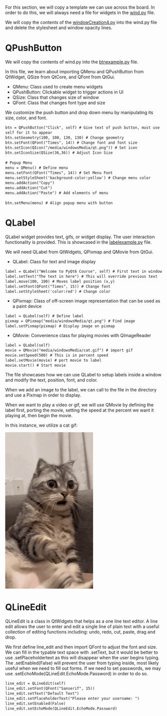 For this section, we will copy a template we can use across the board. In order to do this, we will always need a file for widgets in the [wind.py](/src/Customization/wind.py) file.

We will copy the contents of the [windowCreation4.py](/src/WindowCreation/windowCreation4.py) into the wind.py file and delete the stylesheet and window opacity lines.

# QPushButton

We will copy the contents of wind.py into the [btnexample.py](/src/Customization/btnexample.py) file.

In this file, we learn about importing QMenu and QPushButton from QtWidget, QSize from QtCore, and QFont from QtGui.

- QMenu: Class used to create menu widgets
- QPushButton: Clickable widget to trigger actions in UI
- QSize: Class that changes size of window
- QFont: Class that changes font type and size

We customize the push button and drop down menu by manipulating its size, color, and font.

```
btn = QPushButton("Click", self) # Give text of push button, must use self for it to appear
btn.setGeometry(100, 100, 130, 130) # Change geometry
btn.setFont(QFont("Times", 14)) # Change font and font size
btn.setIcon(QIcon("/media/windowsMedia/qt.png")) # Set icon
btn.setIconSize(QSize(36,36)) # Adjust Icon Size

# Popup Menu
menu = QMenu() # Define menu
menu.setFont(QFont("Times", 14)) # Set Menu Font
menu.setStyleSheet('background-color:yellow') # Change menu color
menu.addAction("Copy")
menu.addAction("Cut") 
menu.addAction("Paste") # Add elements of menu

btn.setMenu(menu) # Align popup menu with button
```

# QLabel

QLabel widget provides text, gifs, or widget display. The user interaction functionality is provided. This is showcased in the [labelexample.py](/src/Customization/labelexample.py) file.

We will need QLabel from QtWidgets, QPixmap and QMovie from QtGui. 

- QLabel: Class for text and image display
```
label = QLabel("Welcome to PyQt6 Course", self) # First text in window 
label.setText("The text in here") # This will override previous text
label.move(100, 100) # Moves label position (x,y)
label.setFont(QFont("Times", 15)) # Change font
label.setStyleSheet('color:red') # Change color
```

- QPixmap: Class of off-screen image representation that can be used as a paint device
```
label = QLabel(self) # Define label
pixmap = QPixmap("media/windowsMedia/qt.png") # Find image
label.setPixmap(pixmap) # Display image on pixmap
```

- QMovie: Convenience class for playing movies with QImageReader
```
label = QLabel(self)
movie = QMovie("media/windowsMedia/cat.gif") # import gif
movie.setSpeed(500) # This is in percent speed
label.setMovie(movie) # port movie to label
movie.start() # Start movie 
```

The file showcases how we can use QLabel to setup labels inside a window and modify the text, position, font, and color.

When we add an image to the label, we can call to the file in the directory and use a Pixmap in order to display.

When we want to play a video or gif, we will use QMovie by defining the label first, porting the movie, setting the speed at the percent we want it playing at, then begin the movie.

In this instance, we utilize a cat gif:

![alt text](/media/windowsMedia/cat.gif)

# QLineEdit

QLineEdit is a class in QtWidgets that helps as a one line text editor. A line edit allows the user to enter and edit a single line of plain text with a useful collection of editing functions including: undo, redo, cut, paste, drag and drop.

We first define line_edit and then import QFont to adjust the font and size. We can fill in the typable text space with .setText, but it would be better to use .setPlaceholdertext as this will disappear when the user begins typing. The .setEnabled(False) will prevent the user from typing inside, most likely useful when we need to fill out forms. If we need to set passwords, we may use .setEchoMode(QLineEdit.EchoMode.Password) in order to do so.

```
line_edit = QLineEdit(self)
line_edit.setFont(QFont("Sanserif", 15))
line_edit.setText("Default Text")
line_edit.setPlaceholderText("Please enter your username: ")
line_edit.setEnabled(False)
line_edit.setEchoMode(QLineEdit.EchoMode.Password)
```